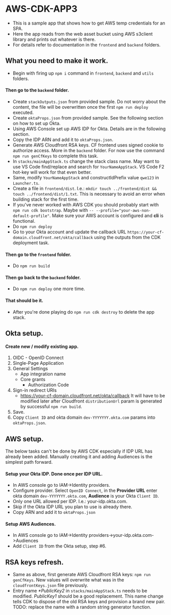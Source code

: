 # AWS-CDK-APP3
- This is a sample app that shows how to get AWS temp credentials for an SPA.
- Here the app reads from the web asset bucket using AWS s3client library and prints out whatever is there.
- For details refer to documentation in the `frontend` and `backend` folders.
## What you need to make it work.
- Begin with firing up `npm i` command in `frontend`, `backend` and `utils` folders.
#### Then go to the `backend` folder.
- Create `stackOutputs.json` from provided sample. Do not worry about the content, the file will be overwritten once the first `npm run deploy` executed.
- Create `oktaProps.json` from provided sample. See the following section on how to set up Okta.
- Using AWS Console set up AWS IDP for Okta. Details are in the following section.
- Copy the IDP ARN and add it to `oktaProps.json`.
- Generate AWS Cloudfront RSA keys. CF frontend uses signed cookie to authorize access. More in the `backend` folder. For now use the command `npm run genCfKeys` to complete this task.
- In `stacks/mainAppStack.ts` change the stack class name. May want to use VS Code find/replace and search for `YourNameAppStack`. VS Code F2 hot-key will work for that even better.
- Same, modify `YourNameAppStack` and constructIdPrefix value `qwe123` in  `Launcher.ts`. 
- Create a file in `frontend/dist`. I.e.: `mkdir touch ../frontend/dist && touch ../frontend/dist/1.txt`. This is necessary to avoid an error when building stack for the first time.
- If you've never worked with AWS CDK you should probably start with `npm run cdk bootstrap`. Maybe with `-- --profile="your-aws-non-default-profile"`. Make sure your AWS account is configured and **cli** is functional.  
- Do `npm run deploy`
- Go to your Okta account and update the callback URL `https://your-cf-domain.cloudfront.net/okta/callback` using the outputs from the CDK deployment task.
#### Then go to the `frontend` folder.
- Do `npm run build`
#### Then go back to the `backend` folder.
- Do `npm run deploy` one more time.
#### That should be it.
- After you're done playing do `npm run cdk destroy` to delete the app stack.


## Okta setup.
#### Create new / modify existing app.
1. OIDC - OpenID Connect
2. Single-Page Application
3. General Settings
   - App integration name 
   - Core grants
     - Authorization Code
4. Sign-in redirect URIs
   - https://your-cf-domain.cloudfront.net/okta/callback It will have to be modified later after Cloudfront `distributionUrl` param is generated by successful `npm run build`.
5. Save.
6. Copy `Client ID` and okta domain `dev-YYYYYYY.okta.com` params into `oktaProps.json`.


## AWS setup.
The below tasks can't be done by AWS CDK especially if IDP URL has already been added. Manually creating it and adding Audiences is the simplest path forward.
#### Setup your Okta IDP. Done once per IDP URL.
- In AWS console go to IAM->Identity providers.
- Configure provider. Select `OpenID Connect`, in the **Provider URL** enter okta domain `dev-YYYYYYY.okta.com`, **Audience** is your Okta `Client ID`.
- Only one URL allowed per IDP. I.e.: your-idp.okta.com.
- Skip if the Okta IDP URL you plan to use is already there.
- Copy ARN and add it to `oktaProps.json`
#### Setup AWS Audiences.
- In AWS console go to IAM->Identity providers->your-idp.okta.com->Audiences
- Add `Client ID` from the Okta setup, step #6.

## RSA keys refresh.
- Same as above, first generate AWS Cloudfront RSA keys: `npm run genCfKeys`. New values will overwrite what was in the `cloudfrontKeys.json` file previously.
- Entry name _*PublicKey2_ in `stacks/mainAppStack.ts` needs to be modified. _PublicKey1_ should be a good replacement. This name change tells CDK to dispose of the old RSA keys and provision a brand new pair. TODO: replace the name with a random string generator function.
